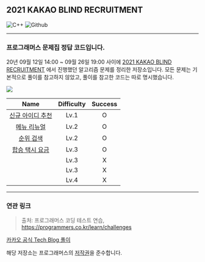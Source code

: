 ## 2021 KAKAO BLIND RECRUITMENT

<img alt="C++" src ="https://img.shields.io/badge/c++-00599C?style=flat-square&logo=c%2B%2B&logoColor=white"/> <img alt="Github" src ="https://img.shields.io/badge/github-181717?style=flat-square&logo=github&logoColor=white"/>

---

### 프로그래머스 문제집 정답 코드입니다.

20년 09월 12일 14:00 ~ 09월 26일 19:00 사이에 [2021 KAKAO BLIND RECRUITMENT](https://programmers.co.kr/competitions/317/2021-kakao-blind-recruitment) 에서 진행했던 알고리즘 문제를 정리한 저장소입니다. 모든 문제는 기본적으로 풀이를 참고하지 않았고, 풀이를 참고한 코드는 따로 명시했습니다.

<img src='https://img.shields.io/badge/score-4/7-yellow'>

|                                                                             **Name**                                                                             | **Difficulty** | **Success** |
|:----------------------------------------------------------------------------------------------------------------------------------------------------------------:|:--------------:|:-----------:|
| [신규 아이디 추천](https://github.com/shyuuuuni/portfolio/blob/master/ProblemSolving/programmers/2021%20KAKAO%20BLIND%20RECRUITMENT/01_신규%20아이디%20추천.cpp) |      Lv.1      |      O      |
|       [메뉴 리뉴얼](https://github.com/shyuuuuni/portfolio/blob/master/ProblemSolving/programmers/2021%20KAKAO%20BLIND%20RECRUITMENT/02_메뉴%20리뉴얼.cpp)       |      Lv.2      |      O      |
|         [순위 검색](https://github.com/shyuuuuni/portfolio/blob/master/ProblemSolving/programmers/2021%20KAKAO%20BLIND%20RECRUITMENT/03_순위%20검색.cpp)         |      Lv.2      |      O      |
|   [합승 택시 요금](https://github.com/shyuuuuni/portfolio/blob/master/ProblemSolving/programmers/2021%20KAKAO%20BLIND%20RECRUITMENT/04_합승%20택시%20요금.cpp)   |      Lv.3      |      O      |
|                                                                                                                                                                  |      Lv.3      |      X      |
|                                                                                                                                                                  |      Lv.3      |      X      |
|                                                                                                                                                                  |      Lv.4      |      X      |


---

### 연관 링크

> 출처: 프로그래머스 코딩 테스트 연습, https://programmers.co.kr/learn/challenges

[카카오 공식 Tech Blog 풀이](https://tech.kakao.com/2021/01/25/2021-kakao-recruitment-round-1/)

해당 저장소는 프로그래머스의 [저작권](https://programmers.zendesk.com/hc/ko/articles/360034546572-프로그래머스의-알고리즘-문제-풀이를-개인-블로그-GitHub-기타-사이트에-올려도-되나요-)을 준수합니다.
